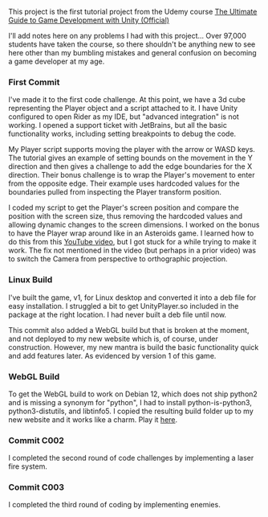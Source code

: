 This project is the first tutorial project from the Udemy course [The Ultimate Guide to Game Development with Unity (Official)](https://www.udemy.com/course/the-ultimate-guide-to-game-development-with-unity/)

I'll add notes here on any problems I had with this project... Over 97,000 students have taken the course, so there shouldn't be anything new to see here other than my bumbling mistakes and general confusion on becoming a game developer at my age.

### First Commit
I've made it to the first code challenge. At this point, we have a 3d cube representing the Player object and a script attached to it. I have Unity configured to open Rider as my IDE, but "advanced integration" is not working. I opened a support ticket with JetBrains, but all the basic functionality works, including setting breakpoints to debug the code. 

My Player script supports moving the player with the arrow or WASD keys. The tutorial gives an example of setting bounds on the movement in the Y direction and then gives a challenge to add the edge boundaries for the X direction. Their bonus challenge is to wrap the Player's movement to enter from the opposite edge. Their example uses hardcoded values for the boundaries pulled from inspecting the Player transform position. 

I coded my script to get the Player's screen position and compare the position with the screen size, thus removing the hardcoded values and allowing dynamic changes to the screen dimensions. I worked on the bonus to have the Player wrap around like in an Asteroids game. I learned how to do this from this [YouTube video](https://youtu.be/zWy29yeFNX8?si=w6MnF94Hjvr6Sl4T), but I got stuck for a while trying to make it work. The fix not mentioned in the video (but perhaps in a prior video) was to switch the Camera from perspective to orthographic projection.

### Linux Build
I've built the game, v1, for Linux desktop and converted it into a deb file for easy installation. I struggled a bit to get UnityPlayer.so included in the package at the right location. I had never built a deb file until now.

This commit also added a WebGL build but that is broken at the moment, and not deployed to my new website which is, of course, under construction. However, my new mantra is build the basic functionality quick and add features later. As evidenced by version 1 of this game.

### WebGL Build
To get the WebGL build to work on Debian 12, which does not ship python2 and is missing a synonym for "python", I had to install python-is-python3, python3-distutils, and libtinfo5. I copied the resulting build folder up to my new website and it works like a charm. Play it [here](https://themc.games/SpaceShooter-C001/).

### Commit C002
I completed the second round of code challenges by implementing a laser fire system.

### Commit C003
I completed the third round of coding by implementing enemies.
